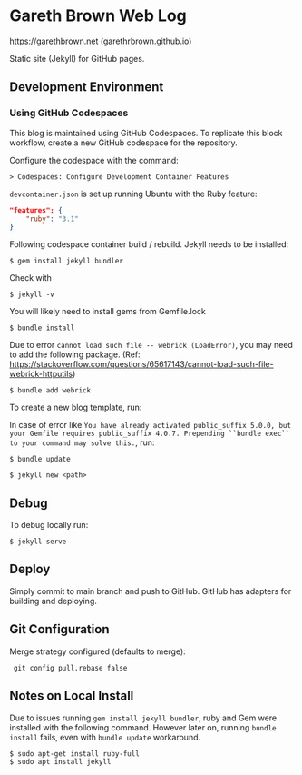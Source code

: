 # Gareth Brown Web Log 

https://garethbrown.net (garethrbrown.github.io)

Static site (Jekyll) for GitHub pages. 

## Development Environment

### Using GitHub Codespaces

This blog is maintained using GitHub Codespaces. To replicate this block workflow, create a new GitHub codespace for the repository.

Configure the codespace with the command:

`> Codespaces: Configure Development Container Features`

`devcontainer.json` is set up running Ubuntu with the Ruby feature:

```json
"features": {
    "ruby": "3.1"
}
```

Following codespace container build / rebuild. Jekyll needs to be installed:

```
$ gem install jekyll bundler
```

Check with

```
$ jekyll -v
```

You will likely need to install gems from Gemfile.lock

```
$ bundle install
```

Due to error `cannot load such file -- webrick (LoadError)`, you may need to add the following package. (Ref: https://stackoverflow.com/questions/65617143/cannot-load-such-file-webrick-httputils)

```
$ bundle add webrick
```

To create a new blog template, run:

In case of error like `You have already activated public_suffix 5.0.0, but your Gemfile requires public_suffix 4.0.7. Prepending ``bundle exec`` to your command may solve this.`, run:

```
$ bundle update
```

```
$ jekyll new <path>
```

## Debug

To debug locally run:

```
$ jekyll serve
```

## Deploy

Simply commit to main branch and push to GitHub. GitHub has adapters for building and deploying.

## Git Configuration

Merge strategy configured (defaults to merge):

```
 git config pull.rebase false 
```

## Notes on Local Install

Due to issues running `gem install jekyll bundler`, ruby and Gem were installed with the following command. However later on, running `bundle install` fails, even with `bundle update` workaround.

```bash
$ sudo apt-get install ruby-full
$ sudo apt install jekyll
```
